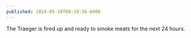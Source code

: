 ```yaml
---
published: 2024-05-10T08:19:36-0400
---
```


The Traeger is fired up and ready to smoke meats for the next 24 hours.
